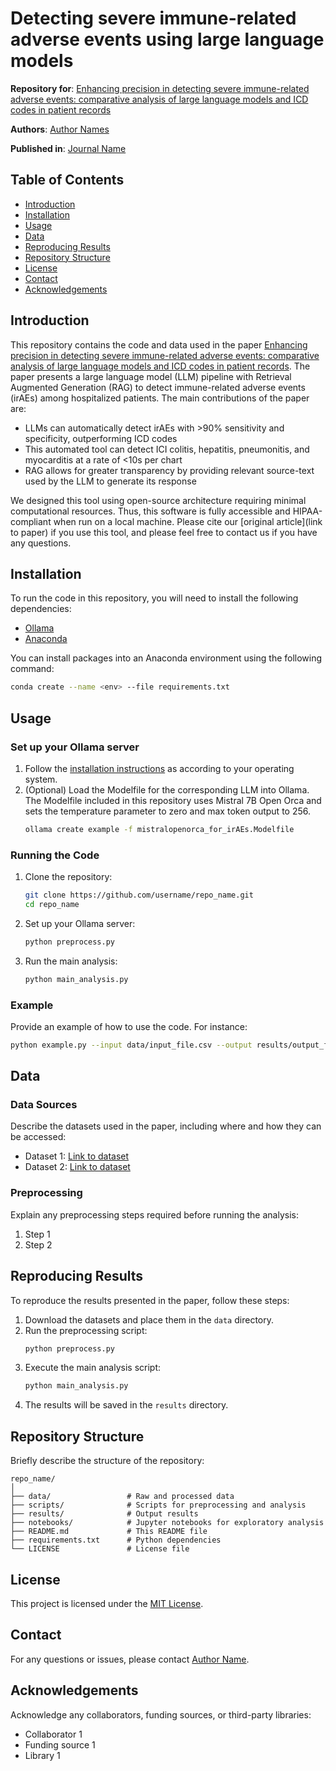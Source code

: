 # Detecting severe immune-related adverse events using large language models

**Repository for**: [Enhancing precision in detecting severe immune-related adverse events: comparative analysis of large language models and ICD codes in patient records](link_to_paper)

**Authors**: [Author Names](link_to_author_profiles)

**Published in**: [Journal Name](link_to_journal)

## Table of Contents

- [Introduction](#introduction)
- [Installation](#installation)
- [Usage](#usage)
- [Data](#data)
- [Reproducing Results](#reproducing-results)
- [Repository Structure](#repository-structure)
- [License](#license)
- [Contact](#contact)
- [Acknowledgements](#acknowledgements)

## Introduction

This repository contains the code and data used in the paper [Enhancing precision in detecting severe immune-related adverse events: comparative analysis of large language models and ICD codes in patient records](link_to_paper). The paper presents a large language model (LLM) pipeline with Retrieval Augmented Generation (RAG) to detect immune-related adverse events (irAEs) among hospitalized patients. The main contributions of the paper are:
- LLMs can automatically detect irAEs with >90% sensitivity and specificity, outperforming ICD codes
- This automated tool can detect ICI colitis, hepatitis, pneumonitis, and myocarditis at a rate of <10s per chart
- RAG allows for greater transparency by providing relevant source-text used by the LLM to generate its response

We designed this tool using open-source architecture requiring minimal computational resources. Thus, this software is fully accessible and HIPAA-compliant when run on a local machine. Please cite our [original article](link to paper) if you use this tool, and please feel free to contact us if you have any questions.

## Installation

To run the code in this repository, you will need to install the following dependencies:

- [Ollama](https://github.com/ollama/ollama)
- [Anaconda](https://docs.anaconda.com/free/anaconda/install/)

You can install packages into an Anaconda environment using the following command:

```bash
conda create --name <env> --file requirements.txt
```

## Usage

### Set up your Ollama server

1. Follow the [installation instructions](https://github.com/ollama/ollama) as according to your operating system.
2. (Optional) Load the Modelfile for the corresponding LLM into Ollama. The Modelfile included in this repository uses Mistral 7B Open Orca and sets the temperature parameter to zero and max token output to 256.
    ```bash
    ollama create example -f mistralopenorca_for_irAEs.Modelfile
    ```

### Running the Code

1. Clone the repository:
    ```bash
    git clone https://github.com/username/repo_name.git
    cd repo_name
    ```

2. Set up your Ollama server:
    ```bash
    python preprocess.py
    ```

3. Run the main analysis:
    ```bash
    python main_analysis.py
    ```

### Example

Provide an example of how to use the code. For instance:

```bash
python example.py --input data/input_file.csv --output results/output_file.csv
```

## Data

### Data Sources

Describe the datasets used in the paper, including where and how they can be accessed:

- Dataset 1: [Link to dataset](link)
- Dataset 2: [Link to dataset](link)

### Preprocessing

Explain any preprocessing steps required before running the analysis:

1. Step 1
2. Step 2

## Reproducing Results

To reproduce the results presented in the paper, follow these steps:

1. Download the datasets and place them in the `data` directory.
2. Run the preprocessing script:
    ```bash
    python preprocess.py
    ```
3. Execute the main analysis script:
    ```bash
    python main_analysis.py
    ```
4. The results will be saved in the `results` directory.

## Repository Structure

Briefly describe the structure of the repository:

```
repo_name/
│
├── data/                 # Raw and processed data
├── scripts/              # Scripts for preprocessing and analysis
├── results/              # Output results
├── notebooks/            # Jupyter notebooks for exploratory analysis
├── README.md             # This README file
├── requirements.txt      # Python dependencies
└── LICENSE               # License file
```

## License

This project is licensed under the [MIT License](LICENSE).

## Contact

For any questions or issues, please contact [Author Name](link_to_email_or_profile).

## Acknowledgements

Acknowledge any collaborators, funding sources, or third-party libraries:

- Collaborator 1
- Funding source 1
- Library 1
